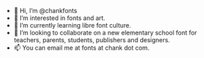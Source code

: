 - 👋 Hi, I’m @chankfonts
- 👀 I’m interested in fonts and art.
- 🌱 I’m currently learning libre font culture.
- 💞️ I’m looking to collaborate on a new elementary school font for teachers, parents, students, publishers and designers.
- 📫 You can email me at fonts at chank dot com.

<!---
chankfonts/chankfonts is a ✨ special ✨ repository because its `README.md` (this file) appears on your GitHub profile.
You can click the Preview link to take a look at your changes.
--->
